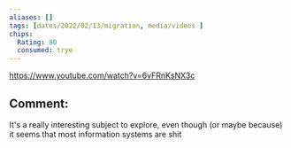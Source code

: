 ```yaml
---
aliases: []
tags: [dates/2022/02/13/migration, media/videos ]
chips:
  Rating: 80
  consumed: trye
---
```

 
https://www.youtube.com/watch?v=6vFRnKsNX3c

## Comment:
It's a really interesting subject to explore, even though (or maybe because) it seems that most information systems are shit
